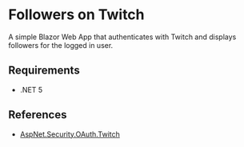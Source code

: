 # Followers on Twitch

A simple Blazor Web App that authenticates with Twitch and displays followers for the logged in user.

## Requirements

- .NET 5

## References

- [AspNet.Security.OAuth.Twitch](https://github.com/aspnet-contrib/AspNet.Security.OAuth.Providers)
